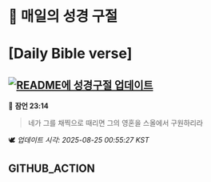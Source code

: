 # 🙏 매일의 성경 구절
# [Daily Bible verse]
## [![README에 성경구절 업데이트](https://github.com/DONGSUKA/first_test/actions/workflows/update-readme-bible.yml/badge.svg)](https://github.com/DONGSUKA/first_test/actions/workflows/update-readme-bible.yml)
<!-- START_BIBLE_VERSE -->
📖 **잠언 23:14**
> 네가 그를 채찍으로 때리면 그의 영혼을 스올에서 구원하리라

🕊️ _업데이트 시각: 2025-08-25 00:55:27 KST_
  <!-- END_BIBLE_VERSE -->
## GITHUB_ACTION
